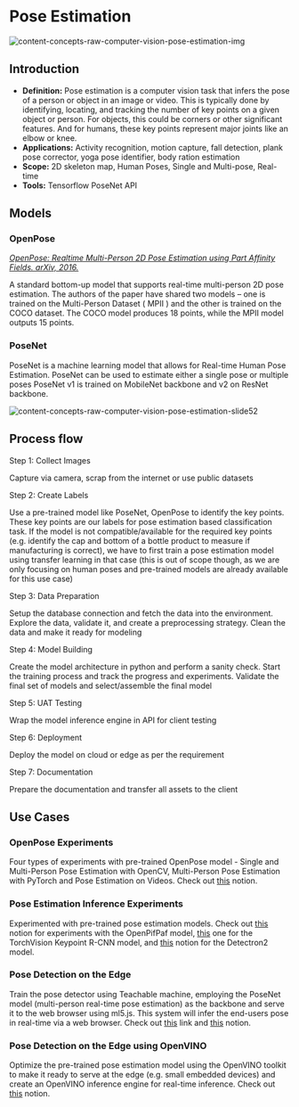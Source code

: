 # Pose Estimation

![content-concepts-raw-computer-vision-pose-estimation-img](https://user-images.githubusercontent.com/62965911/216822795-bdcc650d-08c1-4e8a-9b67-f3a8a0aba2a5.png)

## Introduction

- **Definition:** Pose estimation is a computer vision task that infers the pose of a person or object in an image or video. This is typically done by identifying, locating, and tracking the number of key points on a given object or person. For objects, this could be corners or other significant features. And for humans, these key points represent major joints like an elbow or knee.
- **Applications:** Activity recognition, motion capture, fall detection, plank pose corrector, yoga pose identifier, body ration estimation
- **Scope:** 2D skeleton map, Human Poses, Single and Multi-pose, Real-time
- **Tools:** Tensorflow PoseNet API

## Models

### OpenPose

*[OpenPose: Realtime Multi-Person 2D Pose Estimation using Part Affinity Fields. arXiv, 2016.](https://arxiv.org/abs/1812.08008)*

A standard bottom-up model that supports real-time multi-person 2D pose estimation. The authors of the paper have shared two models – one is trained on the Multi-Person Dataset ( MPII ) and the other is trained on the COCO dataset. The COCO model produces 18 points, while the MPII model outputs 15 points.

### PoseNet

PoseNet is a machine learning model that allows for Real-time Human Pose Estimation. PoseNet can be used to estimate either a single pose or multiple poses PoseNet v1 is trained on MobileNet backbone and v2 on ResNet backbone.

![content-concepts-raw-computer-vision-pose-estimation-slide52](https://user-images.githubusercontent.com/62965911/216822796-8d922553-a504-43cf-9718-2ef84a23bc0b.png)

## Process flow

Step 1: Collect Images

Capture via camera, scrap from the internet or use public datasets

Step 2: Create Labels

Use a pre-trained model like PoseNet, OpenPose to identify the key points. These key points are our labels for pose estimation based classification task. If the model is not compatible/available for the required key points (e.g. identify the cap and bottom of a bottle product to measure if manufacturing is correct), we have to first train a pose estimation model using transfer learning in that case (this is out of scope though, as we are only focusing on human poses and pre-trained models are already available for this use case)

Step 3: Data Preparation

Setup the database connection and fetch the data into the environment. Explore the data, validate it, and create a preprocessing strategy. Clean the data and make it ready for modeling

Step 4: Model Building

Create the model architecture in python and perform a sanity check. Start the training process and track the progress and experiments. Validate the final set of models and select/assemble the final model

Step 5: UAT Testing

Wrap the model inference engine in API for client testing

Step 6: Deployment

Deploy the model on cloud or edge as per the requirement

Step 7: Documentation

Prepare the documentation and transfer all assets to the client

## Use Cases

### OpenPose Experiments

Four types of experiments with pre-trained OpenPose model - Single and Multi-Person Pose Estimation with OpenCV, Multi-Person Pose Estimation with PyTorch and Pose Estimation on Videos. Check out [this](https://www.notion.so/Pose-Estimation-with-OpenPose-2D8F5-7f01bee1534243f3836728d03a419969) notion.

### Pose Estimation Inference Experiments

Experimented with pre-trained pose estimation models. Check out [this](https://www.notion.so/Pose-Estimation-with-OpenPifPaf-7517E-8cb982455e01478e876c52e9324d8e6b) notion for experiments with the OpenPifPaf model, [this](https://www.notion.so/Pose-Estimation-with-Keypoint-RCNN-in-TorchVision-96e6aad0f36f44d3bff28e60525c6d31) one for the TorchVision Keypoint R-CNN model, and [this](https://www.notion.so/Detectron-2-D281D-bb7f769860fa434d923feef3a99f9cbb) notion for the Detectron2 model.

### Pose Detection on the Edge

Train the pose detector using Teachable machine, employing the PoseNet model (multi-person real-time pose estimation) as the backbone and serve it to the web browser using ml5.js. This system will infer the end-users pose in real-time via a web browser. Check out [this](https://teachablemachine.withgoogle.com/train/pose) link and [this](https://www.notion.so/ml5-js-Pose-Estimation-with-PoseNet-5661cefe46b449998cc31838441dc26a) notion.

### Pose Detection on the Edge using OpenVINO

Optimize the pre-trained pose estimation model using the OpenVINO toolkit to make it ready to serve at the edge (e.g. small embedded devices) and create an OpenVINO inference engine for real-time inference. Check out [this](https://www.notion.so/OpenVINO-4c4fc4f167cc4601ade5795a241a60da) notion.
